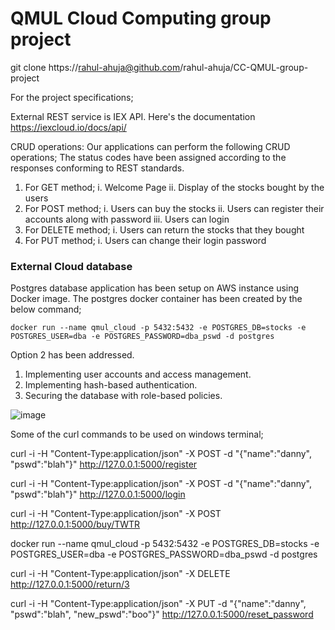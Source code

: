 # QMUL Cloud Computing group project

git clone https://rahul-ahuja@github.com/rahul-ahuja/CC-QMUL-group-project




For the project specifications;

External REST service is IEX API. Here's the documentation https://iexcloud.io/docs/api/
<snapshot of the quote price and symbol>
  
CRUD operations: Our applications can perform the following CRUD operations; The status codes have been assigned according to the responses conforming to REST standards.

1. For GET method; i. Welcome Page ii. Display of the stocks bought by the users
2. For POST method; i. Users can buy the stocks ii. Users can register their accounts along with password iii. Users can login
3. For DELETE method; i. Users can return the stocks that they bought
4. For PUT method; i. Users can change their login password

### External Cloud database 
Postgres database application has been setup on AWS instance using Docker image. The postgres docker container has been created by the below command;

`docker run --name qmul_cloud -p 5432:5432 -e POSTGRES_DB=stocks -e POSTGRES_USER=dba -e POSTGRES_PASSWORD=dba_pswd -d postgres` 
 
Option 2 has been addressed. 

1. Implementing user accounts and access management.
2. Implementing hash-based authentication.
3. Securing the database with role-based policies.

![image](https://user-images.githubusercontent.com/21355015/113444079-155dd280-93eb-11eb-81b5-5531b427df38.png)

Some of the curl commands to be used on windows terminal;

curl -i -H "Content-Type:application/json" -X POST -d "{\"name\":\"danny\", \"pswd\":\"blah\"}" http://127.0.0.1:5000/register

curl -i -H "Content-Type:application/json" -X POST -d "{\"name\":\"danny\", \"pswd\":\"blah\"}" http://127.0.0.1:5000/login

curl -i -H "Content-Type:application/json" -X POST http://127.0.0.1:5000/buy/TWTR

docker run --name qmul_cloud -p 5432:5432 -e POSTGRES_DB=stocks -e POSTGRES_USER=dba -e POSTGRES_PASSWORD=dba_pswd -d postgres

curl -i -H "Content-Type:application/json" -X DELETE http://127.0.0.1:5000/return/3

curl -i -H "Content-Type:application/json" -X PUT -d "{\"name\":\"danny\", \"pswd\":\"blah\", \"new_pswd\":\"boo\"}" http://127.0.0.1:5000/reset_password


